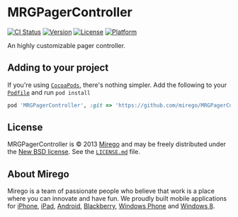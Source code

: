 # MRGPagerController

[![CI Status](http://img.shields.io/travis/Mirego/MRGPagerController.svg?style=flat)](https://travis-ci.org/Mirego/MRGPagerController)
[![Version](https://img.shields.io/cocoapods/v/MRGPagerController.svg?style=flat)](http://cocoadocs.org/docsets/MRGPagerController)
[![License](https://img.shields.io/cocoapods/l/MRGPagerController.svg?style=flat)](http://cocoadocs.org/docsets/MRGPagerController)
[![Platform](https://img.shields.io/cocoapods/p/MRGPagerController.svg?style=flat)](http://cocoadocs.org/docsets/MRGPagerController)

An highly customizable pager controller.

## Adding to your project

If you're using [`CocoaPods`](http://cocoapods.org/), there's nothing simpler.
Add the following to your [`Podfile`](http://docs.cocoapods.org/podfile.html)
and run `pod install`

```ruby
pod 'MRGPagerController', :git => 'https://github.com/mirego/MRGPagerController.iOS.git'
```

## License

MRGPagerController is © 2013 [Mirego](http://www.mirego.com) and may be freely
distributed under the [New BSD license](http://opensource.org/licenses/BSD-3-Clause).
See the [`LICENSE.md`](https://github.com/mirego/MRGPagerController.iOS/blob/master/LICENSE.md) file.

## About Mirego

Mirego is a team of passionate people who believe that work is a place where you can innovate and have fun.
We proudly built mobile applications for
[iPhone](http://mirego.com/en/iphone-app-development/ "iPhone application development"),
[iPad](http://mirego.com/en/ipad-app-development/ "iPad application development"),
[Android](http://mirego.com/en/android-app-development/ "Android application development"),
[Blackberry](http://mirego.com/en/blackberry-app-development/ "Blackberry application development"),
[Windows Phone](http://mirego.com/en/windows-phone-app-development/ "Windows Phone application development") and
[Windows 8](http://mirego.com/en/windows-8-app-development/ "Windows 8 application development").
